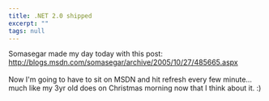 ```yaml
---
title: .NET 2.0 shipped
excerpt: ""
tags: null
---
```

Somasegar made my day today with this post: <a href="http://blogs.msdn.com/somasegar/archive/2005/10/27/485665.aspx">http://blogs.msdn.com/somasegar/archive/2005/10/27/485665.aspx</a> <br /> <br /> Now I&#39;m going to have to sit on MSDN and hit refresh every few minute... much like my 3yr old does on Christmas morning now that I think about it. :)<br />